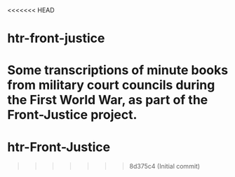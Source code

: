 <<<<<<< HEAD
# htr-front-justice
Some transcriptions of minute books from military court councils during the First World War, as part of the Front-Justice project.
=======
# htr-Front-Justice
>>>>>>> 8d375c4 (Initial commit)
